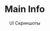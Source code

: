 ---
layout: embed
permalink: apps/bank/architectures/asset-management-main-info/ui-screens
lang: ru
page_id: apps-bank-architectures-asset-management-main-info-screens

title: Main Info
subtitle: UI Скриншоты
backUrl: /ru/apps/bank/architectures/asset-management-main-info

description: Screens
---